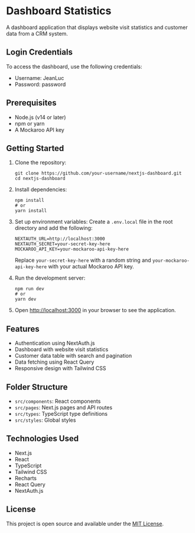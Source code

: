 # Dashboard Statistics

A dashboard application that displays website visit statistics and customer data from a CRM system.

## Login Credentials

To access the dashboard, use the following credentials:

- Username: JeanLuc
- Password: password

## Prerequisites

- Node.js (v14 or later)
- npm or yarn
- A Mockaroo API key

## Getting Started

1. Clone the repository:

   ```
   git clone https://github.com/your-username/nextjs-dashboard.git
   cd nextjs-dashboard
   ```

2. Install dependencies:

   ```
   npm install
   # or
   yarn install
   ```

3. Set up environment variables:
   Create a `.env.local` file in the root directory and add the following:

   ```
   NEXTAUTH_URL=http://localhost:3000
   NEXTAUTH_SECRET=your-secret-key-here
   MOCKAROO_API_KEY=your-mockaroo-api-key-here
   ```

   Replace `your-secret-key-here` with a random string and `your-mockaroo-api-key-here` with your actual Mockaroo API key.

4. Run the development server:

   ```
   npm run dev
   # or
   yarn dev
   ```

5. Open [http://localhost:3000](http://localhost:3000) in your browser to see the application.

## Features

- Authentication using NextAuth.js
- Dashboard with website visit statistics
- Customer data table with search and pagination
- Data fetching using React Query
- Responsive design with Tailwind CSS

## Folder Structure

- `src/components`: React components
- `src/pages`: Next.js pages and API routes
- `src/types`: TypeScript type definitions
- `src/styles`: Global styles

## Technologies Used

- Next.js
- React
- TypeScript
- Tailwind CSS
- Recharts
- React Query
- NextAuth.js

## License

This project is open source and available under the [MIT License](LICENSE).
